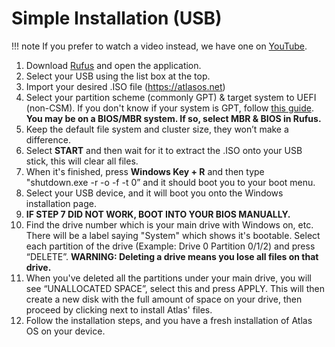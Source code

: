 # Simple Installation (USB)

!!! note
	If you prefer to watch a video instead, we have one on [YouTube](https://www.youtube.com/watch?v=Le-0wHEKvow).

1. Download [Rufus](http://rufus.ie/en_US/) and open the application.
2. Select your USB using the list box at the top.
3. Import your desired .ISO file (https://atlasos.net)
4. Select your partition scheme (commonly GPT) & target system to UEFI (non-CSM). If you don't know if your system is GPT, follow [this guide](https://github.com/Atlas-OS/Atlas/wiki/1.-FAQ#14-how-do-i-check-if-my-storage-is-gpt). **You may be on a BIOS/MBR system. If so, select MBR & BIOS in Rufus.**
5. Keep the default file system and cluster size, they won’t make a difference.
6. Select **START** and then wait for it to extract the .ISO onto your USB stick, this will clear all files.
7. When it's finished, press **Windows Key + R** and then type "shutdown.exe -r -o -f -t 0” and it should boot you to your boot menu.
8.  Select your USB device, and it will boot you onto the Windows installation page.
9. **IF STEP 7 DID NOT WORK, BOOT INTO YOUR BIOS MANUALLY.**
10.   Find the drive number which is your main drive with Windows on, etc. There will be a label saying "System" which shows it's bootable. Select each partition of the drive (Example: Drive 0 Partition 0/1/2) and press “DELETE”. **WARNING: Deleting a drive means you lose all files on that drive.**
11.  When you've deleted all the partitions under your main drive, you will see “UNALLOCATED SPACE”, select this and press APPLY. This will then create a new disk with the full amount of space on your drive, then proceed by clicking next to install Atlas' files.
12.  Follow the installation steps, and you have a fresh installation of Atlas OS on your device.
